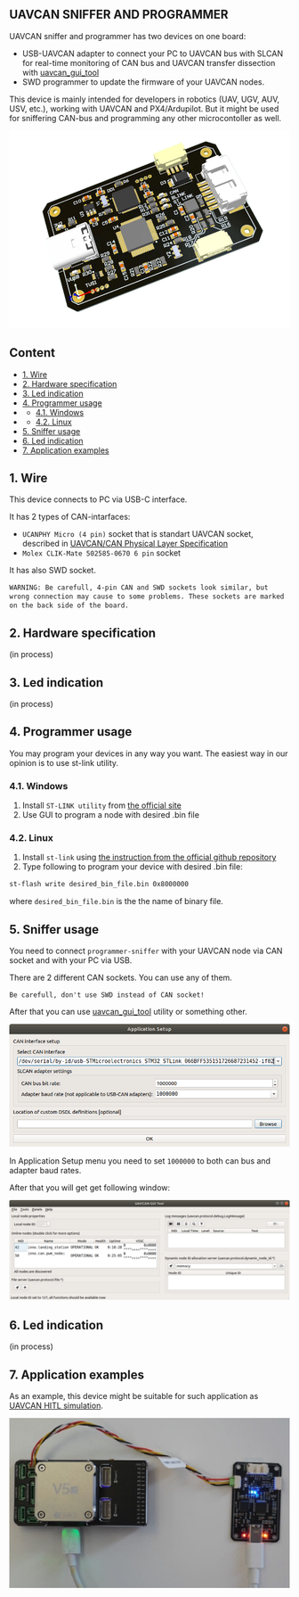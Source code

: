 ## UAVCAN SNIFFER AND PROGRAMMER

UAVCAN sniffer and programmer has two devices on one board:
- USB-UAVCAN adapter to connect your PC to UAVCAN bus with SLCAN for real-time monitoring of CAN bus and UAVCAN transfer dissection with [uavcan_gui_tool](https://github.com/UAVCAN/gui_tool)
- SWD programmer to update the firmware of your UAVCAN nodes.

This device is mainly intended for developers in robotics (UAV, UGV, AUV, USV, etc.), working with UAVCAN and PX4/Ardupilot. But it might be used for sniffering CAN-bus and programming any other microcontoller as well.

![programmer_sniffer](programmer_sniffer.png?raw=true "programmer_sniffer")

## Content
  - [1. Wire](#1-wire)
  - [2. Hardware specification](#2-wire)
  - [3. Led indication](#3-led-indication)
  - [4. Programmer usage](#4-programmer-usage)
  - - [4.1. Windows](#41-windows)
  - - [4.2. Linux](#42-linux)
  - [5. Sniffer usage](#5-sniffer-usage)
  - [6. Led indication](#6-led-indication)
  - [7. Application examples](#7-application-examples)

## 1. Wire

This device connects to PC via USB-C interface.

It has 2 types of CAN-intarfaces:
- `UCANPHY Micro (4 pin)` socket that is standart UAVCAN socket, described in [UAVCAN/CAN Physical Layer Specification](https://forum.uavcan.org/t/uavcan-can-physical-layer-specification-v1-0/1471)
- `Molex CLIK-Mate 502585-0670 6 pin` socket 

It has also SWD socket.

```
WARNING: Be carefull, 4-pin CAN and SWD sockets look similar, but wrong connection may cause to some problems. These sockets are marked on the back side of the board.
```

## 2. Hardware specification

(in process)

## 3. Led indication

(in process)

## 4. Programmer usage

You may program your devices in any way you want. The easiest way in our opinion is to use st-link utility.


### 4.1. Windows

1. Install `ST-LINK utility` from [the official site](https://www.st.com/en/development-tools/stsw-link004.html)
2. Use GUI to program a node with desired .bin file


### 4.2. Linux

1. Install `st-link` using [the instruction from the official github repository](https://github.com/stlink-org/stlink#installation)
2. Type following to program your device with desired .bin file:

```bash
st-flash write desired_bin_file.bin 0x8000000
```

where `desired_bin_file.bin` is the the name of binary file.

## 5. Sniffer usage

You need to connect `programmer-sniffer` with  your UAVCAN node via CAN socket and with your PC via USB.

There are 2 different CAN sockets. You can use any of them.

```
Be carefull, don't use SWD instead of CAN socket!
```

After that you can use [uavcan_gui_tool](https://github.com/UAVCAN/gui_tool) utility or something other.

![app_setup](app_setup.png?raw=true "app_setup")

In Application Setup menu you need to set `1000000` to both can bus and adapter baud rates.

After that you will get get following window:

![uavcan_gui_tool](uavcan_gui_tool.png?raw=true "uavcan_gui_tool")

## 6. Led indication

(in process)

## 7. Application examples

As an example, this device might be suitable for such application as [UAVCAN HITL simulation](https://github.com/InnopolisAero/innopolis_vtol_dynamics).

![alt text](https://github.com/InnopolisAero/innopolis_vtol_dynamics/blob/master/img/sniffer_connection.png?raw=true)
